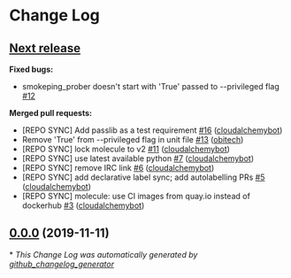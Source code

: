 # Change Log

## [**Next release**](https://galaxy.ansible.com/cloudalchemy/smokeping_prober)

**Fixed bugs:**

- smokeping\_prober doesn't start with  'True' passed to --privileged flag [\#12](https://github.com/cloudalchemy/ansible-smokeping_prober/issues/12)

**Merged pull requests:**

- \[REPO SYNC\] Add passlib as a test requirement [\#16](https://github.com/cloudalchemy/ansible-smokeping_prober/pull/16) ([cloudalchemybot](https://github.com/cloudalchemybot))
- Remove 'True' from --privileged flag in unit file [\#13](https://github.com/cloudalchemy/ansible-smokeping_prober/pull/13) ([obitech](https://github.com/obitech))
- \[REPO SYNC\] lock molecule to v2 [\#11](https://github.com/cloudalchemy/ansible-smokeping_prober/pull/11) ([cloudalchemybot](https://github.com/cloudalchemybot))
- \[REPO SYNC\] use latest available python [\#7](https://github.com/cloudalchemy/ansible-smokeping_prober/pull/7) ([cloudalchemybot](https://github.com/cloudalchemybot))
- \[REPO SYNC\] remove IRC link [\#6](https://github.com/cloudalchemy/ansible-smokeping_prober/pull/6) ([cloudalchemybot](https://github.com/cloudalchemybot))
- \[REPO SYNC\] add declarative label sync; add autolabelling PRs [\#5](https://github.com/cloudalchemy/ansible-smokeping_prober/pull/5) ([cloudalchemybot](https://github.com/cloudalchemybot))
- \[REPO SYNC\] molecule: use CI images from quay.io instead of dockerhub [\#3](https://github.com/cloudalchemy/ansible-smokeping_prober/pull/3) ([cloudalchemybot](https://github.com/cloudalchemybot))

## [0.0.0](https://galaxy.ansible.com/cloudalchemy/smokeping_prober) (2019-11-11)


\* *This Change Log was automatically generated by [github_changelog_generator](https://github.com/skywinder/Github-Changelog-Generator)*